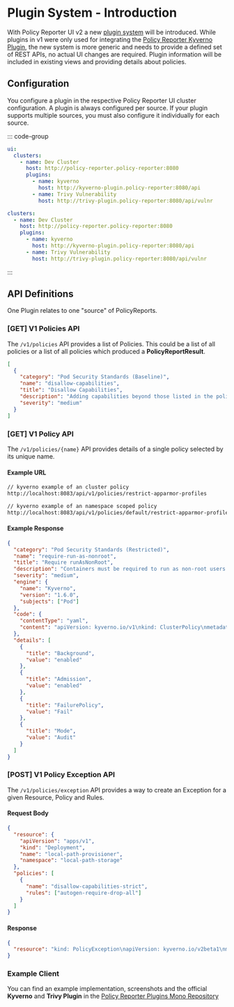 # Plugin System - Introduction

With Policy Reporter UI v2 a new [plugin system](https://github.com/kyverno/policy-reporter-plugins) will be introduced. While plugins in v1 were only used for integrating the [Policy Reporter Kyverno Plugin](https://github.com/kyverno/policy-reporter-kyverno-plugin), the new system is more generic and needs to provide a defined set of REST APIs, no actual UI changes are required. Plugin information will be included in existing views and providing details about policies.

## Configuration

You configure a plugin in the respective Policy Reporter UI cluster configuration. A plugin is always configured per source. If your plugin supports multiple sources, you must also configure it individually for each source.

::: code-group

```yaml [values.yaml]
ui:
  clusters:
    - name: Dev Cluster
      host: http://policy-reporter.policy-reporter:8080
      plugins:
        - name: kyverno
          host: http://kyverno-plugin.policy-reporter:8080/api
        - name: Trivy Vulnerability
          host: http://trivy-plugin.policy-reporter:8080/api/vulnr
```

```yaml [config.yaml]
clusters:
  - name: Dev Cluster
    host: http://policy-reporter.policy-reporter:8080
    plugins:
      - name: kyverno
        host: http://kyverno-plugin.policy-reporter:8080/api
      - name: Trivy Vulnerability
        host: http://trivy-plugin.policy-reporter:8080/api/vulnr
```

:::

## API Definitions

One Plugin relates to one "source" of PolicyReports.

### [GET] V1 Policies API

The `/v1/policies` API provides a list of Policies. This could be a list of all policies or a list of all policies which produced a **PolicyReportResult**.

```json
[
  {
    "category": "Pod Security Standards (Baseline)",
    "name": "disallow-capabilities",
    "title": "Disallow Capabilities",
    "description": "Adding capabilities beyond those listed in the policy must be disallowed.",
    "severity": "medium"
  }
]
```

### [GET] V1 Policy API

The `/v1/policies/{name}` API provides details of a single policy selected by its unique name.

#### Example URL

```bash
// kyverno example of an cluster policy
http://localhost:8083/api/v1/policies/restrict-apparmor-profiles

// kyverno example of an namespace scoped policy
http://localhost:8083/api/v1/policies/default/restrict-apparmor-profiles
```

#### Example Response

```json
{
  "category": "Pod Security Standards (Restricted)",
  "name": "require-run-as-nonroot",
  "title": "Require runAsNonRoot",
  "description": "Containers must be required to run as non-root users. This policy ensures `runAsNonRoot` is set to `true`. A known issue prevents a policy such as this using `anyPattern` from being persisted properly in Kubernetes 1.23.0-1.23.2.",
  "severity": "medium",
  "engine": {
    "name": "Kyverno",
    "version": "1.6.0",
    "subjects": ["Pod"]
  },
  "code": {
    "contentType": "yaml",
    "content": "apiVersion: kyverno.io/v1\nkind: ClusterPolicy\nmetadata:\n  annotations:\n    kyverno.io/kubernetes-version: 1.22-1.23\n    kyverno.io/kyverno-version: 1.6.0\n    meta.helm.sh/release-name: kyverno-policies\n    meta.helm.sh/release-namespace: kyverno\n    policies.kyverno.io/category: Pod Security Standards (Restricted)\n    policies.kyverno.io/description: Containers must be required to run as non-root\n      users. This policy ensures `runAsNonRoot` is set to `true`. A known issue prevents\n      a policy such as this using `anyPattern` from being persisted properly in Kubernetes\n      1.23.0-1.23.2.\n    policies.kyverno.io/severity: medium\n    policies.kyverno.io/subject: Pod\n    policies.kyverno.io/title: Require runAsNonRoot\n  labels:\n    app.kubernetes.io/component: kyverno\n    app.kubernetes.io/instance: kyverno-policies\n    app.kubernetes.io/managed-by: Helm\n    app.kubernetes.io/name: kyverno-policies\n    app.kubernetes.io/part-of: kyverno-policies\n    app.kubernetes.io/version: 3.1.0\n    helm.sh/chart: kyverno-policies-3.1.0\n  name: require-run-as-nonroot\nspec:\n  admission: true\n  background: true\n  failurePolicy: Fail\n  rules:\n  - match:\n      any:\n      - resources:\n          kinds:\n          - Pod\n    name: run-as-non-root\n    validate:\n      anyPattern:\n      - spec:\n          =(ephemeralContainers):\n          - =(securityContext):\n              =(runAsNonRoot): true\n          =(initContainers):\n          - =(securityContext):\n              =(runAsNonRoot): true\n          containers:\n          - =(securityContext):\n              =(runAsNonRoot): true\n          securityContext:\n            runAsNonRoot: true\n      - spec:\n          =(ephemeralContainers):\n          - securityContext:\n              runAsNonRoot: true\n          =(initContainers):\n          - securityContext:\n              runAsNonRoot: true\n          containers:\n          - securityContext:\n              runAsNonRoot: true\n      message: Running as root is not allowed. Either the field spec.securityContext.runAsNonRoot\n        must be set to `true`, or the fields spec.containers[*].securityContext.runAsNonRoot,\n        spec.initContainers[*].securityContext.runAsNonRoot, and spec.ephemeralContainers[*].securityContext.runAsNonRoot\n        must be set to `true`.\n  validationFailureAction: Audit\nstatus:\n  autogen:\n    rules:\n    - exclude:\n        resources: {}\n      generate:\n        clone: {}\n        cloneList: {}\n      match:\n        any:\n        - resources:\n            kinds:\n            - DaemonSet\n            - Deployment\n            - Job\n            - StatefulSet\n            - ReplicaSet\n            - ReplicationController\n        resources: {}\n      mutate: {}\n      name: autogen-run-as-non-root\n      validate:\n        anyPattern:\n        - spec:\n            template:\n              spec:\n                =(ephemeralContainers):\n                - =(securityContext):\n                    =(runAsNonRoot): true\n                =(initContainers):\n                - =(securityContext):\n                    =(runAsNonRoot): true\n                containers:\n                - =(securityContext):\n                    =(runAsNonRoot): true\n                securityContext:\n                  runAsNonRoot: true\n        - spec:\n            template:\n              spec:\n                =(ephemeralContainers):\n                - securityContext:\n                    runAsNonRoot: true\n                =(initContainers):\n                - securityContext:\n                    runAsNonRoot: true\n                containers:\n                - securityContext:\n                    runAsNonRoot: true\n        message: Running as root is not allowed. Either the field spec.securityContext.runAsNonRoot\n          must be set to `true`, or the fields spec.containers[*].securityContext.runAsNonRoot,\n          spec.initContainers[*].securityContext.runAsNonRoot, and spec.ephemeralContainers[*].securityContext.runAsNonRoot\n          must be set to `true`.\n    - exclude:\n        resources: {}\n      generate:\n        clone: {}\n        cloneList: {}\n      match:\n        any:\n        - resources:\n            kinds:\n            - CronJob\n        resources: {}\n      mutate: {}\n      name: autogen-cronjob-run-as-non-root\n      validate:\n        anyPattern:\n        - spec:\n            jobTemplate:\n              spec:\n                template:\n                  spec:\n                    =(ephemeralContainers):\n                    - =(securityContext):\n                        =(runAsNonRoot): true\n                    =(initContainers):\n                    - =(securityContext):\n                        =(runAsNonRoot): true\n                    containers:\n                    - =(securityContext):\n                        =(runAsNonRoot): true\n                    securityContext:\n                      runAsNonRoot: true\n        - spec:\n            jobTemplate:\n              spec:\n                template:\n                  spec:\n                    =(ephemeralContainers):\n                    - securityContext:\n                        runAsNonRoot: true\n                    =(initContainers):\n                    - securityContext:\n                        runAsNonRoot: true\n                    containers:\n                    - securityContext:\n                        runAsNonRoot: true\n        message: Running as root is not allowed. Either the field spec.securityContext.runAsNonRoot\n          must be set to `true`, or the fields spec.containers[*].securityContext.runAsNonRoot,\n          spec.initContainers[*].securityContext.runAsNonRoot, and spec.ephemeralContainers[*].securityContext.runAsNonRoot\n          must be set to `true`.\n  conditions:\n  - lastTransitionTime: \"2024-01-12T08:26:09Z\"\n    message: Ready\n    reason: Succeeded\n    status: \"True\"\n    type: Ready\n  ready: true\n  rulecount:\n    generate: 0\n    mutate: 0\n    validate: 1\n    verifyimages: 0\n  validatingadmissionpolicy:\n    generated: false\n    message: \"\"\n"
  },
  "details": [
    {
      "title": "Background",
      "value": "enabled"
    },
    {
      "title": "Admission",
      "value": "enabled"
    },
    {
      "title": "FailurePolicy",
      "value": "Fail"
    },
    {
      "title": "Mode",
      "value": "Audit"
    }
  ]
}
```

### [POST] V1 Policy Exception API

The `/v1/policies/exception` API provides a way to create an Exception for a given Resource, Policy and Rules.

#### Request Body

```json
{
  "resource": {
    "apiVersion": "apps/v1",
    "kind": "Deployment",
    "name": "local-path-provisioner",
    "namespace": "local-path-storage"
  },
  "policies": [
    {
      "name": "disallow-capabilities-strict",
      "rules": ["autogen-require-drop-all"]
    }
  ]
}
```

#### Response

```json
{
  "resource": "kind: PolicyException\napiVersion: kyverno.io/v2beta1\nmetadata:\n  name: local-path-provisioner-exception\n  namespace: local-path-storage\n  creationTimestamp: null\nspec:\n  match:\n    any:\n      - resources:\n          kinds:\n            - Deployment\n            - Pod\n            - ReplicaSet\n          names:\n            - local-path-provisioner*\n          namespaces:\n            - local-path-storage\n  exceptions:\n    - policyName: disallow-capabilities-strict\n      ruleNames:\n        - autogen-require-drop-all\n        - require-drop-all\n"
}
```

### Example Client

You can find an example implementation, screenshots and the official **Kyverno** and **Trivy Plugin** in the [Policy Reporter Plugins Mono Repository](https://github.com/kyverno/policy-reporter-plugins)

